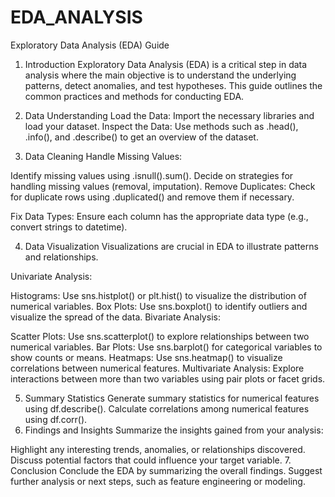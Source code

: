 # EDA_ANALYSIS
Exploratory Data Analysis (EDA) Guide
1. Introduction
Exploratory Data Analysis (EDA) is a critical step in data analysis where the main objective is to understand the underlying patterns, detect anomalies, and test hypotheses. This guide outlines the common practices and methods for conducting EDA.

2. Data Understanding
Load the Data: Import the necessary libraries and load your dataset.
Inspect the Data: Use methods such as .head(), .info(), and .describe() to get an overview of the dataset.
3. Data Cleaning
Handle Missing Values:

Identify missing values using .isnull().sum().
Decide on strategies for handling missing values (removal, imputation).
Remove Duplicates: Check for duplicate rows using .duplicated() and remove them if necessary.

Fix Data Types: Ensure each column has the appropriate data type (e.g., convert strings to datetime).

4. Data Visualization
Visualizations are crucial in EDA to illustrate patterns and relationships.

Univariate Analysis:

Histograms: Use sns.histplot() or plt.hist() to visualize the distribution of numerical variables.
Box Plots: Use sns.boxplot() to identify outliers and visualize the spread of the data.
Bivariate Analysis:

Scatter Plots: Use sns.scatterplot() to explore relationships between two numerical variables.
Bar Plots: Use sns.barplot() for categorical variables to show counts or means.
Heatmaps: Use sns.heatmap() to visualize correlations between numerical features.
Multivariate Analysis: Explore interactions between more than two variables using pair plots or facet grids.

5. Summary Statistics
Generate summary statistics for numerical features using df.describe().
Calculate correlations among numerical features using df.corr().
6. Findings and Insights
Summarize the insights gained from your analysis:

Highlight any interesting trends, anomalies, or relationships discovered.
Discuss potential factors that could influence your target variable.
7. Conclusion
Conclude the EDA by summarizing the overall findings.
Suggest further analysis or next steps, such as feature engineering or modeling.
